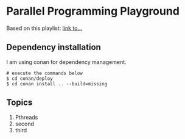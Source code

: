 # Parallel Programming Playground
Based on this playlist: [link to...]([https://](https://www.youtube.com/watch?v=bHgz3KLnQlY&list=PLG3vBTUJlY2HdwYsdFCdXQraInoc3j9DU))

## Dependency installation

I am using conan for dependency management.

```shell
# execute the commands below
$ cd conan/deploy
$ cd conan install .. --build=missing
```

## Topics

1. Pthreads
2. second
3. third
